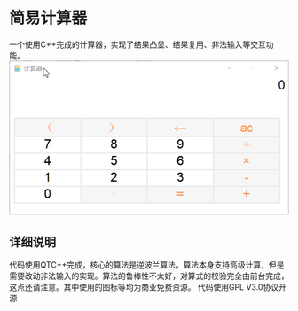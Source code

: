 # 简易计算器
一个使用C++完成的计算器，实现了结果凸显、结果复用、非法输入等交互功能。
![](screenshot.gif)
## 详细说明
代码使用QTC++完成，核心的算法是逆波兰算法，算法本身支持高级计算，但是需要改动非法输入的实现。算法的鲁棒性不太好，对算式的校验完全由前台完成，这点还请注意。其中使用的图标等均为商业免费资源。
代码使用GPL V3.0协议开源
